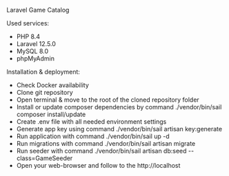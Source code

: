 Laravel Game Catalog

Used services:
- PHP 8.4
- Laravel 12.5.0
- MySQL 8.0
- phpMyAdmin

Installation & deployment:
- Check Docker availability
- Clone git repository
- Open terminal & move to the root of the cloned repository folder
- Install or update composer dependencies by command
        ./vendor/bin/sail composer install/update
- Create .env file with all needed environment settings
- Generate app key using command
        ./vendor/bin/sail artisan key:generate
- Run application with command
        ./vendor/bin/sail up -d
- Run migrations with command
        ./vendor/bin/sail artisan migrate
- Run seeder with command ./vendor/bin/sail artisan db:seed --class=GameSeeder
- Open your web-browser and follow to the http://localhost
